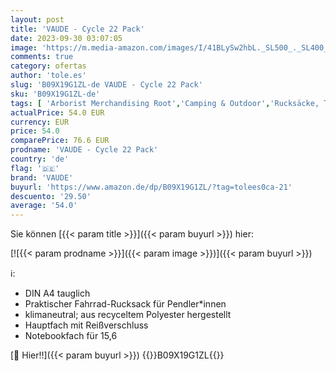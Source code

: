 ```yaml
---
layout: post
title: 'VAUDE - Cycle 22 Pack'
date: 2023-09-30 03:07:05
image: 'https://m.media-amazon.com/images/I/41BLySw2hbL._SL500_._SL400_.jpg'
comments: true
category: ofertas
author: 'tole.es'
slug: 'B09X19G1ZL-de VAUDE - Cycle 22 Pack'
sku: 'B09X19G1ZL-de'
tags: [ 'Arborist Merchandising Root','Camping & Outdoor','Rucksäcke, Taschen & Zubehör','Self Service','Special Features Stores','Sport','Sport & Freizeit','Sport & Outdoor Aktivitäten, Bekleidung & Ausrüstung','Sports-Promotions','Trekkingrucksäcke','ef3a019d-6628-41d5-b303-291126686917_0','ef3a019d-6628-41d5-b303-291126686917_7401','vaude','🇩🇪', ]
actualPrice: 54.0 EUR
currency: EUR
price: 54.0
comparePrice: 76.6 EUR
prodname: 'VAUDE - Cycle 22 Pack'
country: 'de'
flag: '🇩🇪'
brand: 'VAUDE'
buyurl: 'https://www.amazon.de/dp/B09X19G1ZL/?tag=tolees0ca-21'
descuento: '29.50'
average: '54.0'
---
```


Sie können [{{< param title >}}]({{< param buyurl >}}) hier:

[![{{< param prodname >}}]({{< param image >}})]({{< param buyurl >}})

ℹ️:

- DIN A4 tauglich
- Praktischer Fahrrad-Rucksack für Pendler*innen
- klimaneutral; aus recyceltem Polyester hergestellt
- Hauptfach mit Reißverschluss
- Notebookfach für 15,6

[🛒 Hier!!]({{< param buyurl >}})
{{<world>}}B09X19G1ZL{{</world>}}
